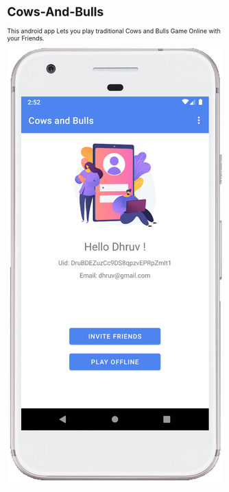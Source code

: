 # Cows-And-Bulls
This android app Lets you play traditional Cows and Bulls Game Online with your Friends.

![](https://github.com/dmaddirala/Cows-And-Bulls/blob/master/Screeshots/Dashboard.png)
